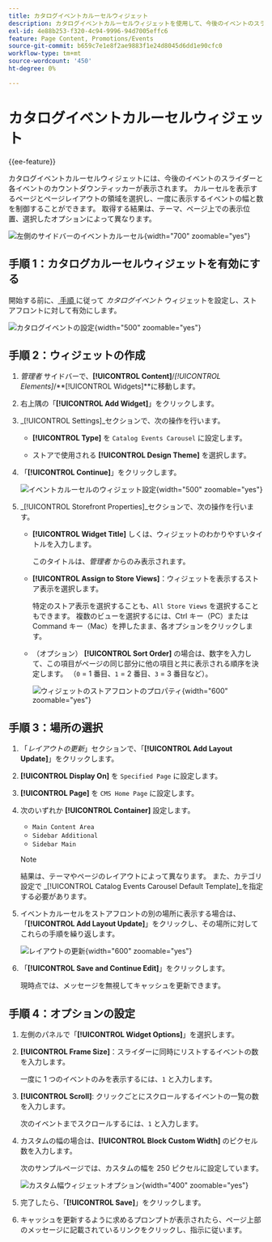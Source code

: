 ```yaml
---
title: カタログイベントカルーセルウィジェット
description: カタログイベントカルーセルウィジェットを使用して、今後のイベントのスライダーをページに表示する方法を説明します。
exl-id: 4e88b253-f320-4c94-9996-94d7005effc6
feature: Page Content, Promotions/Events
source-git-commit: b659c7e1e8f2ae9883f1e24d8045d6dd1e90cfc0
workflow-type: tm+mt
source-wordcount: '450'
ht-degree: 0%

---
```


# カタログイベントカルーセルウィジェット

{{ee-feature}}

カタログイベントカルーセルウィジェットには、今後のイベントのスライダーと各イベントのカウントダウンティッカーが表示されます。 カルーセルを表示するページとページレイアウトの領域を選択し、一度に表示するイベントの幅と数を制御することができます。 取得する結果は、テーマ、ページ上での表示位置、選択したオプションによって異なります。

![ 左側のサイドバーのイベントカルーセル ](./assets/storefront-event-carousel-sidebar-gear.png){width="700" zoomable="yes"}

## 手順 1：カタログカルーセルウィジェットを有効にする

開始する前に、[ 手順 ](../merchandising-promotions/event-configure.md) に従って _カタログイベント_ ウィジェットを設定し、ストアフロントに対して有効にします。

![ カタログイベントの設定 ](./assets/config-catalog-catalog-events-1.png){width="500" zoomable="yes"}

## 手順 2：ウィジェットの作成

1. _管理者_ サイドバーで、**[!UICONTROL Content]**/_[!UICONTROL Elements]_/**[!UICONTROL Widgets]**に移動します。

1. 右上隅の「**[!UICONTROL Add Widget]**」をクリックします。

1. _[!UICONTROL Settings]_セクションで、次の操作を行います。

   - **[!UICONTROL Type]** を `Catalog Events Carousel` に設定します。

   - ストアで使用される **[!UICONTROL Design Theme]** を選択します。

1. 「**[!UICONTROL Continue]**」をクリックします。

   ![ イベントカルーセルのウィジェット設定 ](./assets/widget-event-carousel-settings.png){width="500" zoomable="yes"}

1. _[!UICONTROL Storefront Properties]_セクションで、次の操作を行います。

   - **[!UICONTROL Widget Title]** しくは、ウィジェットのわかりやすいタイトルを入力します。

     このタイトルは、_管理者_ からのみ表示されます。

   - **[!UICONTROL Assign to Store Views]**：ウィジェットを表示するストア表示を選択します。

     特定のストア表示を選択することも、`All Store Views` を選択することもできます。 複数のビューを選択するには、Ctrl キー（PC）または Command キー（Mac）を押したまま、各オプションをクリックします。

   - （オプション） **[!UICONTROL Sort Order]** の場合は、数字を入力して、この項目がページの同じ部分に他の項目と共に表示される順序を決定します。 （`0` = 1 番目、`1` = 2 番目、`3` = 3 番目など）。

     ![ ウィジェットのストアフロントのプロパティ ](./assets/widget-event-carousel-storefront-properties.png){width="600" zoomable="yes"}

## 手順 3：場所の選択

1. 「_レイアウトの更新_」セクションで、「**[!UICONTROL Add Layout Update]**」をクリックします。

1. **[!UICONTROL Display On]** を `Specified Page` に設定します。

1. **[!UICONTROL Page]** を `CMS Home Page` に設定します。

1. 次のいずれか **[!UICONTROL Container]** 設定します。

   - `Main Content Area`
   - `Sidebar Additional`
   - `Sidebar Main`

   >[!NOTE]
   >
   >結果は、テーマやページのレイアウトによって異なります。 また、カテゴリ設定で _[!UICONTROL Catalog Events Carousel Default Template]_を指定する必要があります。

1. イベントカルーセルをストアフロントの別の場所に表示する場合は、「**[!UICONTROL Add Layout Update]**」をクリックし、その場所に対してこれらの手順を繰り返します。

   ![ レイアウトの更新 ](./assets/widget-event-carousel-layout-updates-catalog-category-sidebar.png){width="600" zoomable="yes"}

1. 「**[!UICONTROL Save and Continue Edit]**」をクリックします。

   現時点では、メッセージを無視してキャッシュを更新できます。

## 手順 4：オプションの設定

1. 左側のパネルで「**[!UICONTROL Widget Options]**」を選択します。

1. **[!UICONTROL Frame Size]**：スライダーに同時にリストするイベントの数を入力します。

   一度に 1 つのイベントのみを表示するには、`1` と入力します。

1. **[!UICONTROL Scroll]**: クリックごとにスクロールするイベントの一覧の数を入力します。

   次のイベントまでスクロールするには、`1` と入力します。

1. カスタムの幅の場合は、**[!UICONTROL Block Custom Width]** のピクセル数を入力します。

   次のサンプルページでは、カスタムの幅を 250 ピクセルに設定しています。

   ![ カスタム幅ウィジェットオプション ](./assets/widget-options-custom-width.png){width="400" zoomable="yes"}

1. 完了したら、「**[!UICONTROL Save]**」をクリックします。

1. キャッシュを更新するように求めるプロンプトが表示されたら、ページ上部のメッセージに記載されているリンクをクリックし、指示に従います。
